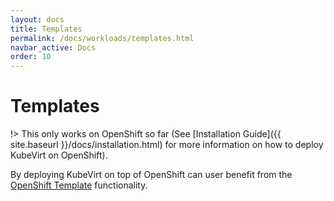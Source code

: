 ```yaml
---
layout: docs
title: Templates
permalink: /docs/workloads/templates.html
navbar_active: Docs
order: 10
---
```


# Templates

!> This only works on OpenShift so far \(See [Installation Guide]({{ site.baseurl }}/docs/installation.html) for more information on how to deploy KubeVirt on OpenShift\).

By deploying KubeVirt on top of OpenShift can user benefit from the [OpenShift Template](https://docs.openshift.org/latest/dev_guide/templates.html) functionality.
